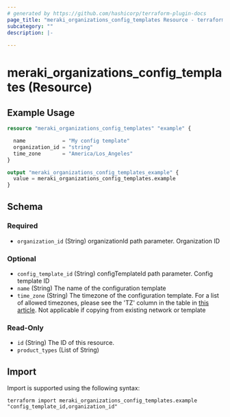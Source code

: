 ```yaml
---
# generated by https://github.com/hashicorp/terraform-plugin-docs
page_title: "meraki_organizations_config_templates Resource - terraform-provider-meraki"
subcategory: ""
description: |-
  
---
```


# meraki_organizations_config_templates (Resource)



## Example Usage

```terraform
resource "meraki_organizations_config_templates" "example" {

  name            = "My config template"
  organization_id = "string"
  time_zone       = "America/Los_Angeles"
}

output "meraki_organizations_config_templates_example" {
  value = meraki_organizations_config_templates.example
}
```

<!-- schema generated by tfplugindocs -->
## Schema

### Required

- `organization_id` (String) organizationId path parameter. Organization ID

### Optional

- `config_template_id` (String) configTemplateId path parameter. Config template ID
- `name` (String) The name of the configuration template
- `time_zone` (String) The timezone of the configuration template. For a list of allowed timezones, please see the 'TZ' column in the table in <a target='_blank' href='https://en.wikipedia.org/wiki/List_of_tz_database_time_zones'>this article</a>. Not applicable if copying from existing network or template

### Read-Only

- `id` (String) The ID of this resource.
- `product_types` (List of String)

## Import

Import is supported using the following syntax:

```shell
terraform import meraki_organizations_config_templates.example "config_template_id,organization_id"
```
